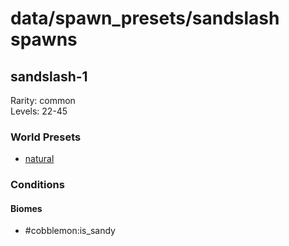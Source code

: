 # data/spawn_presets/sandslash spawns  
  
## sandslash-1  
Rarity: common  
Levels: 22-45  
  
### World Presets  
* [natural](data/spawn_data/natural.md)  
  
### Conditions  
  
#### Biomes  
  * #cobblemon:is_sandy
  
